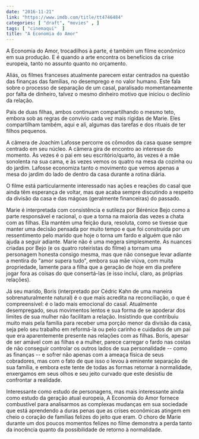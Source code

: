 ```yaml
---
date: "2016-11-21"
link: "https://www.imdb.com/title/tt4746484"
categories: [ "draft", "movies" , ]
tags: [ "cinemaqui"  ]
title: "A Economia do Amor"
---
```

A Economia do Amor, trocadilhos à parte, é também um filme econômico em sua produção. E é quando a arte encontra os benefícios da crise europeia, tanto no assunto quanto no orçamento.

Aliás, os filmes franceses atualmente parecem estar centrados na questão das finanças das famílias, no desemprego e no valor humano. Este fala sobre o processo de separação de um casal, paralisado momentaneamente por falta de dinheiro, talvez o mesmo dinheiro motivo que iniciou o declínio da relação.

Pais de duas filhas, ambos continuam compartilhando o mesmo teto, embora sob as regras de convívio cada vez mais rígidas de Marie. Eles compartilham também, aqui e ali, algumas das tarefas e dos rituais de ter filhos pequenos.

A câmera de Joachim Lafosse percorre os cômodos da casa quase sempre centrado em seu núcleo. A câmera gira de encontro ao interesse do momento. Às vezes é o pai em seu escritório/quarto, às vezes é a mãe sonolenta na sua cama, e às vezes vemos os quatro na mesa da cozinha ou do jardim. Lafosse economiza tanto o movimento que vemos apenas a mesa do jardim do lado de dentro da casa durante a rotina diária.

O filme está particularmente interessado nas ações e reações do casal que ainda têm esperança de voltar, mas que acaba sempre discutindo a respeito da divisão da casa e das mágoas (geralmente financeiras) do passado.

Marie é interpretada com consistência e sutileza por Bérénice Bejo como a parte responsável e racional, o que a torna na maioria das vezes a chata com as filhas. Ela mantém uma feição dura, resoluta, como se tivesse que manter uma decisão pensada por muito tempo e que foi construída por um ressentimento pelo marido que hoje o torna um fardo e alguém que não ajuda a seguir adiante. Marie não é uma megera simplesmente. As nuances criadas por Bejo (e os quatro roteiristas do filme) a tornam uma personagem honesta consigo mesma, mas que não consegue levar adiante a mentira do "amor supera tudo", embora sua mãe viúva, com muita propriedade, lamente para a filha que a geração de hoje em dia prefere jogar fora as coisas do que consertá-las (e isso inclui, claro, as próprias relações).

Já seu marido, Boris (interpretado por Cédric Kahn de uma maneira sobrenaturalmente natural) é o que mais acredita na reconciliação, o que é compreensível: é o lado mais emocional do casal. Atualmente desempregado, seus movimentos lentos e sua forma de se apoderar dos limites de sua mulher não facilitam a relação. Insistindo que contribuiu muito mais pela família para receber uma porção menor da divisão da casa, seja pelo seu trabalho em reformá-la ou pelo carinho e cuidados de um pai que era aparentemente presente nas relações com as filhas. Boris, apesar de ser amável com as filhas e a mulher, parece carregar o fardo nas costas de não conseguir controlar os outros lados de sua personalidade -- como as finanças -- e sofrer não apenas com a ameaça física de seus cobradores, mas com o fato de que isso o levou à eminente separação de sua família, e embora este tente de todas as formas retornar à normalidade, enxergamos em seus olhos e seu jeito curvado que este desistiu de confrontar a realidade.

Interessante como estudo de personagens, mas mais interessante ainda como estudo da geração atual europeia, A Economia do Amor fornece combustível para analisarmos as complexas mudanças em sua sociedade que está aprendendo a duras penas que as crises econômicas atingem em cheio o coração de famílias felizes do jeito que eram. O choro de Marie durante um dos poucos momentos felizes no filme demonstra a perda tanto da inocência quanto da possibilidade de retorno à normalidade.
